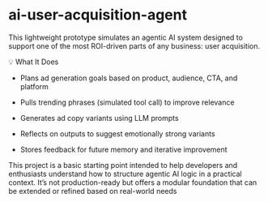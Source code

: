 # ai-user-acquisition-agent

This lightweight prototype simulates an agentic AI system designed to support one of the most ROI-driven parts of any business: user acquisition.

💡 What It Does
- Plans ad generation goals based on product, audience, CTA, and platform

- Pulls trending phrases (simulated tool call) to improve relevance

- Generates ad copy variants using LLM prompts

- Reflects on outputs to suggest emotionally strong variants

- Stores feedback for future memory and iterative improvement

This project is a basic starting point intended to help developers and enthusiasts understand how to structure agentic AI logic in a practical context. It’s not production-ready but offers a modular foundation that can be extended or refined based on real-world needs


